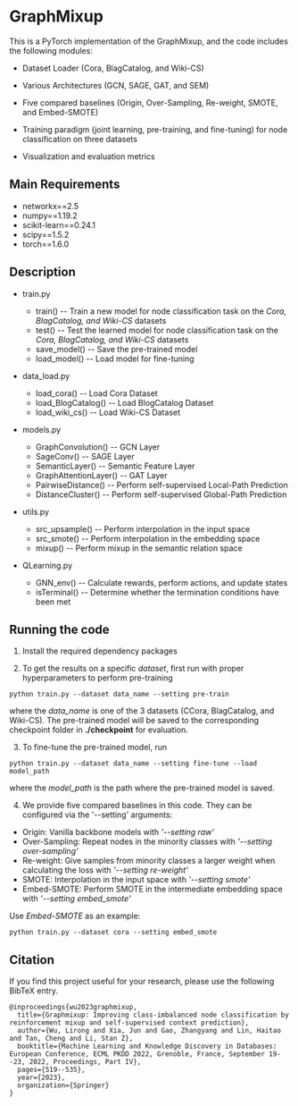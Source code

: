 # GraphMixup


This is a PyTorch implementation of the GraphMixup, and the code includes the following modules:

* Dataset Loader (Cora, BlagCatalog, and Wiki-CS)

* Various Architectures (GCN, SAGE, GAT, and SEM)

* Five compared baselines (Origin, Over-Sampling, Re-weight, SMOTE, and Embed-SMOTE)

* Training paradigm (joint learning, pre-training, and fine-tuning) for node classification on three datasets

* Visualization and evaluation metrics 

  

## Main Requirements

* networkx==2.5
* numpy==1.19.2
* scikit-learn==0.24.1
* scipy==1.5.2
* torch==1.6.0



## Description

* train.py  
  * train() -- Train a new model for node classification task on the *Cora, BlagCatalog, and Wiki-CS* datasets
  * test() -- Test the learned model for node classification task on the *Cora, BlagCatalog, and Wiki-CS* datasets
  * save_model() -- Save the pre-trained model
  * load_model() -- Load model for fine-tuning
* data_load.py  
  
  * load_cora() -- Load Cora Dataset
  * load_BlogCatalog() -- Load BlogCatalog Dataset
  * load_wiki_cs() -- Load Wiki-CS Dataset
* models.py  
  
  * GraphConvolution() -- GCN Layer
  * SageConv() -- SAGE Layer
  * SemanticLayer() -- Semantic Feature Layer
  * GraphAttentionLayer() -- GAT Layer
  * PairwiseDistance() -- Perform self-supervised Local-Path Prediction
  * DistanceCluster() -- Perform self-supervised Global-Path Prediction
* utils.py  
  * src_upsample() -- Perform interpolation in the input space
  * src_smote() -- Perform interpolation in the embedding space
  * mixup() -- Perform mixup in the semantic relation space
* QLearning.py  
  * GNN_env() -- Calculate rewards, perform actions, and update states
  * isTerminal() -- Determine whether the termination conditions have been met



## Running the code

1. Install the required dependency packages

3. To get the results on a specific *dataset*, first run with proper hyperparameters to perform pre-training

  ```
python train.py --dataset data_name --setting pre-train
  ```

where the *data_name* is one of the 3 datasets (CCora, BlagCatalog, and Wiki-CS). The pre-trained model will be saved to the corresponding checkpoint folder in **./checkpoint** for evaluation.

3. To fine-tune the pre-trained model, run

  ```
python train.py --dataset data_name --setting fine-tune --load model_path
  ```

where the *model_path* is the path where the pre-trained model is saved.

4. We provide five compared baselines in this code. They can be configured via the '--setting' arguments:

- Origin: Vanilla backbone models with *'--setting raw'*
- Over-Sampling: Repeat nodes in the minority classes with *'--setting over-sampling'*
- Re-weight: Give samples from minority classes a larger weight when calculating the loss with *'--setting re-weight'*
- SMOTE: Interpolation in the input space with *'--setting smote'*
- Embed-SMOTE: Perform SMOTE in the intermediate embedding space with *'--setting embed_smote'*

Use *Embed-SMOTE* as an example: 

  ```
python train.py --dataset cora --setting embed_smote
  ```



## Citation

If you find this project useful for your research, please use the following BibTeX entry.

```
@inproceedings{wu2023graphmixup,
  title={Graphmixup: Improving class-imbalanced node classification by reinforcement mixup and self-supervised context prediction},
  author={Wu, Lirong and Xia, Jun and Gao, Zhangyang and Lin, Haitao and Tan, Cheng and Li, Stan Z},
  booktitle={Machine Learning and Knowledge Discovery in Databases: European Conference, ECML PKDD 2022, Grenoble, France, September 19--23, 2022, Proceedings, Part IV},
  pages={519--535},
  year={2023},
  organization={Springer}
}
```
